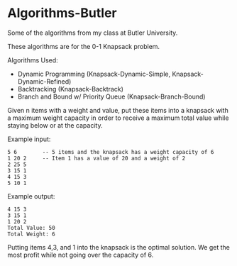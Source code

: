 # Algorithms-Butler
Some of the algorithms from my class at Butler University.

These algorithms are for the 0-1 Knapsack problem.

Algorithms Used:
* Dynamic Programming (Knapsack-Dynamic-Simple, Knapsack-Dynamic-Refined)
* Backtracking (Knapsack-Backtrack)
* Branch and Bound w/ Priority Queue (Knapsack-Branch-Bound)

Given n items with a weight and value, put these items into a knapsack with a maximum weight capacity in order to receive a maximum total value while staying below or at the capacity.

Example input:

```
5 6        -- 5 items and the knapsack has a weight capacity of 6
1 20 2     -- Item 1 has a value of 20 and a weight of 2
2 25 5
3 15 1
4 15 3
5 10 1
```
Example output:
```
4 15 3
3 15 1
1 20 2
Total Value: 50
Total Weight: 6
```
Putting items 4,3, and 1 into the knapsack is the optimal solution. We get the most profit while not going over the capacity of 6.
